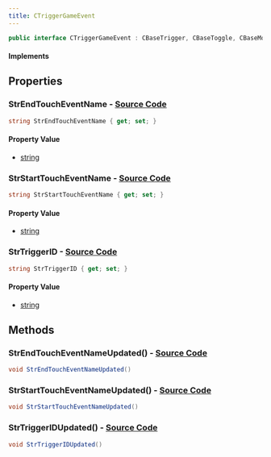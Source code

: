 ```yaml
---
title: CTriggerGameEvent
---
```


```csharp
public interface CTriggerGameEvent : CBaseTrigger, CBaseToggle, CBaseModelEntity, CBaseEntity, CEntityInstance, ISchemaClass<CEntityInstance>, ISchemaClass<CBaseEntity>, ISchemaClass<CBaseModelEntity>, ISchemaClass<CBaseToggle>, ISchemaClass<CBaseTrigger>, ISchemaClass<CTriggerGameEvent>, ISchemaField, ISchemaClass, INativeHandle
```

#### Implements

## Properties

### **StrEndTouchEventName** - [Source Code](https://github.com/swiftly-solution/swiftlys2/blob/main/managed/src/SwiftlyS2.Generated/Schemas/Interfaces/CTriggerGameEvent.cs#L18)

```csharp
string StrEndTouchEventName { get; set; }
```

#### Property Value

- [string](https://learn.microsoft.com/dotnet/api/system.string)

### **StrStartTouchEventName** - [Source Code](https://github.com/swiftly-solution/swiftlys2/blob/main/managed/src/SwiftlyS2.Generated/Schemas/Interfaces/CTriggerGameEvent.cs#L16)

```csharp
string StrStartTouchEventName { get; set; }
```

#### Property Value

- [string](https://learn.microsoft.com/dotnet/api/system.string)

### **StrTriggerID** - [Source Code](https://github.com/swiftly-solution/swiftlys2/blob/main/managed/src/SwiftlyS2.Generated/Schemas/Interfaces/CTriggerGameEvent.cs#L20)

```csharp
string StrTriggerID { get; set; }
```

#### Property Value

- [string](https://learn.microsoft.com/dotnet/api/system.string)

## Methods

### **StrEndTouchEventNameUpdated()** - [Source Code](https://github.com/swiftly-solution/swiftlys2/blob/main/managed/src/SwiftlyS2.Generated/Schemas/Interfaces/CTriggerGameEvent.cs#L23)

```csharp
void StrEndTouchEventNameUpdated()
```

### **StrStartTouchEventNameUpdated()** - [Source Code](https://github.com/swiftly-solution/swiftlys2/blob/main/managed/src/SwiftlyS2.Generated/Schemas/Interfaces/CTriggerGameEvent.cs#L22)

```csharp
void StrStartTouchEventNameUpdated()
```

### **StrTriggerIDUpdated()** - [Source Code](https://github.com/swiftly-solution/swiftlys2/blob/main/managed/src/SwiftlyS2.Generated/Schemas/Interfaces/CTriggerGameEvent.cs#L24)

```csharp
void StrTriggerIDUpdated()
```

